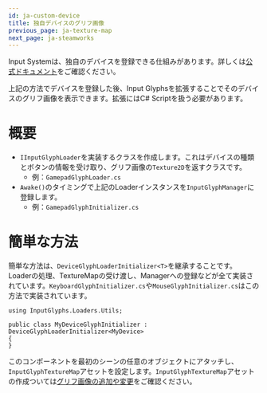 ```yaml
---
id: ja-custom-device
title: 独自デバイスのグリフ画像
previous_page: ja-texture-map
next_page: ja-steamworks
---
```


Input Systemは、独自のデバイスを登録できる仕組みがあります。詳しくは[公式ドキュメント](https://docs.unity3d.com/Packages/com.unity.inputsystem@1.4/manual/HowDoI.html#create-my-own-custom-devices)をご確認ください。

上記の方法でデバイスを登録した後、Input Glyphsを拡張することでそのデバイスのグリフ画像を表示できます。拡張にはC# Scriptを扱う必要があります。

# 概要
- `IInputGlyphLoader`を実装するクラスを作成します。これはデバイスの種類とボタンの情報を受け取り、グリフ画像の`Texture2D`を返すクラスです。
  - 例：`GamepadGlyphLoader.cs`
- `Awake()`のタイミングで上記のLoaderインスタンスを`InputGlyphManager`に登録します。
  - 例：`GamepadGlyphInitializer.cs`

# 簡単な方法
簡単な方法は、`DeviceGlyphLoaderInitializer<T>`を継承することです。Loaderの処理、TextureMapの受け渡し、Managerへの登録などが全て実装されています。`KeyboardGlyphInitializer.cs`や`MouseGlyphInitializer.cs`はこの方法で実装されています。

```
using InputGlyphs.Loaders.Utils;

public class MyDeviceGlyphInitializer : DeviceGlyphLoaderInitializer<MyDevice>
{
}
```

このコンポーネントを最初のシーンの任意のオブジェクトにアタッチし、`InputGlyphTextureMap`アセットを設定します。`InputGlyphTextureMap`アセットの作成ついては[グリフ画像の追加や変更](texture-map)をご確認ください。

